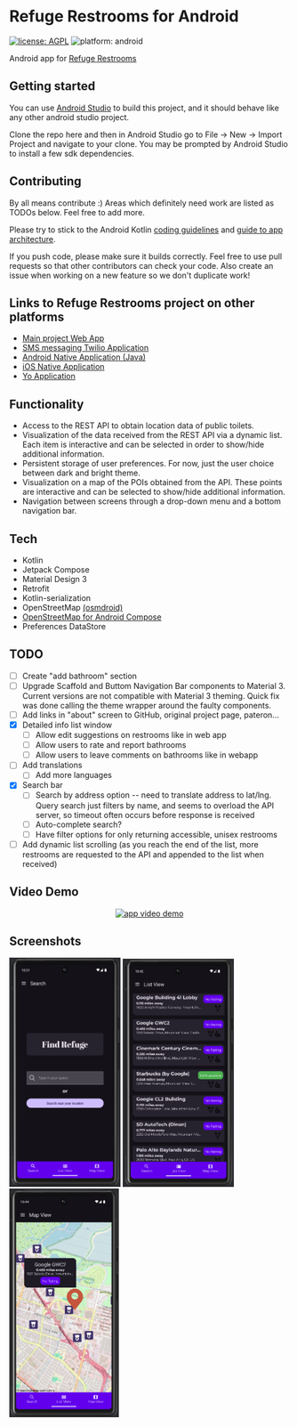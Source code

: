 # Refuge Restrooms for Android
[![license: AGPL](https://img.shields.io/badge/license-AGPL-lightgrey.svg)](https://raw.githubusercontent.com/Alejandro-Casanova/Refuge-Restrooms-Android/master/LICENSE)
![platform: android](https://img.shields.io/badge/platform-android-lightgrey.svg)
<!-- [![Travis CI Build Status](https://travis-ci.com/RefugeRestrooms/refugerestrooms-android.svg?branch=master)](https://travis-ci.com/RefugeRestrooms/refugerestrooms-android) -->

<!-- [![Play Store Badge](https://cloud.githubusercontent.com/assets/16610908/18124896/7be337b6-6f74-11e6-9814-79b9c2d53961.png)](https://play.google.com/store/apps/details?id=org.refugerestrooms) -->

Android app for [Refuge Restrooms](http://www.refugerestrooms.org/)

## Getting started
You can use [Android Studio](https://developer.android.com/studio/intro) to build this project, and it should behave like any other android studio project.

Clone the repo here and then in Android Studio go to File -> New -> Import Project and navigate to your clone. You may be prompted by Android Studio to install a few sdk dependencies.

## Contributing
By all means contribute :) Areas which definitely need work are listed as TODOs below. Feel free to add more.

Please try to stick to the Android Kotlin [coding guidelines](https://kotlinlang.org/docs/coding-conventions.html) and [guide to app architecture](https://developer.android.com/topic/architecture).

If you push code, please make sure it builds correctly. Feel free to use pull requests so that other contributors can check your code. Also create an issue when working on a new feature so we don't duplicate work!

## Links to Refuge Restrooms project on other platforms

- [Main project Web App](https://github.com/RefugeRestrooms/refugerestrooms)
- [SMS messaging Twilio Application](https://github.com/RefugeRestrooms/refugerest_sms)
- [Android Native Application (Java)](https://github.com/RefugeRestrooms/refugerestrooms-android)
- [iOS Native Application](https://github.com/RefugeRestrooms/refuge-ios)
- [Yo Application](https://github.com/raptortech-js/YoRestrooms)

## Functionality
- Access to the REST API to obtain location data of public toilets.
- Visualization of the data received from the REST API via a dynamic list. Each item is interactive and can be selected in order to show/hide additional information.
- Persistent storage of user preferences. For now, just the user choice between dark and bright theme.
- Visualization on a map of the POIs obtained from the API. These points are interactive and can be selected to show/hide additional information.
- Navigation between screens through a drop-down menu and a bottom navigation bar.  

## Tech

* Kotlin
* Jetpack Compose
* Material Design 3
* Retrofit
* Kotlin-serialization
* OpenStreetMap [(osmdroid)](https://github.com/osmdroid/osmdroid)
* [OpenStreetMap for Android Compose](https://utsmannn.github.io/osm-android-compose/)
* Preferences DataStore

## TODO
- [ ] Create "add bathroom" section
- [ ] Upgrade Scaffold and Buttom Navigation Bar components to Material 3. Current versions are not compatible with Material 3 theming. Quick fix was done calling the theme wrapper around the faulty components. 
- [ ] Add links in "about" screen to GitHub, original project page, pateron...
- [x] Detailed info list window
    - [ ] Allow edit suggestions on restrooms like in web app
    - [ ] Allow users to rate and report bathrooms
    - [ ] Allow users to leave comments on bathrooms like in webapp
- [ ] Add translations
    - [ ] Add more languages
- [x] Search bar
    - [ ] Search by address option -- need to translate address to lat/lng. Query search just filters by name, and seems to overload the API server, so timeout often occurs before response is received
    - [ ] Auto-complete search?
    - [ ] Have filter options for only returning accessible, unisex restrooms
- [ ] Add dynamic list scrolling (as you reach the end of the list, more restrooms are requested to the API and appended to the list when received)

## Video Demo
<!-- [![Watch the video](https://i.ytimg.com/an_webp/-619bC9_QJU/mqdefault_6s.webp?du=3000&sqp=CKDuv7MG&rs=AOn4CLDix6nQI7kYbEslxDmGQtnVQSJ8Jg)](https://youtu.be/-619bC9_QJU) -->

<p align="center">
    <a href="https://youtu.be/-619bC9_QJU" target="_blank" title="Go to video demo"><img alt="app video demo" src="https://i.ytimg.com/an_webp/-619bC9_QJU/mqdefault_6s.webp?du=3000&sqp=CKDuv7MG&rs=AOn4CLDix6nQI7kYbEslxDmGQtnVQSJ8Jg">
    </a>
</p>

## Screenshots
<p float="left">
    <img src="app/src/main/res/drawable-xxhdpi/Screenshots/screen1.png" alt="drawing" width="200"/>
    <img src="app/src/main/res/drawable-xxhdpi/Screenshots/screen2.png" alt="drawing" width="200"/>
    <img src="app/src/main/res/drawable-xxhdpi/Screenshots/screen3.png" alt="drawing" width="197"/>
</p>
